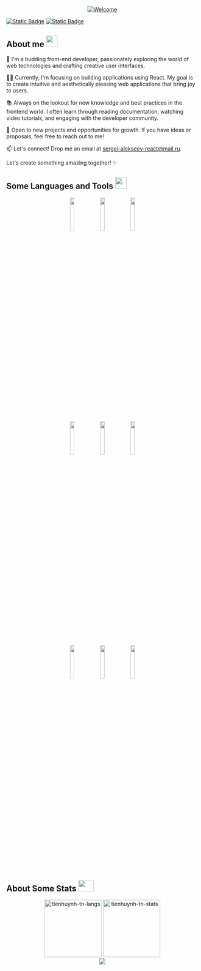 

<p align="center">
  <a href="#">
    <img src="https://readme-typing-svg.herokuapp.com?font=Source+Code+Pro&duration=4000&pause=1000&center=true&vCenter=true&random=false&width=435&lines=Hello!+%F0%9F%91%8F;My+name+is+Sergei;I'm+a+frontend+developer;Welcome+to+my+GitHub+profile" alt="Welcome"/>
  </a>
</p>

[![Static Badge](https://img.shields.io/badge/telegram-black?style=for-the-badge&logo=Telegram)](https://t.me/s1tty)
[![Static Badge](https://img.shields.io/badge/Mail-black?style=for-the-badge&logo=maildotru)](mailto:sergei-alekseev-react@mail.ru)

## About me <a href="#"><img src="https://raw.githubusercontent.com/nixin72/nixin72/master/wave.gif" width="30px" height="30px"></img></a>

🚀 I'm a budding front-end developer, passionately exploring the world of web technologies and crafting creative user interfaces.

👨‍💻 Currently, I'm focusing on building applications using React. My goal is to create intuitive and aesthetically pleasing web applications that bring joy to users.

📚 Always on the lookout for new knowledge and best practices in the frontend world. I often learn through reading documentation, watching video tutorials, and engaging with the developer community.

🌱 Open to new projects and opportunities for growth. If you have ideas or proposals, feel free to reach out to me!

📫 Let's connect! Drop me an email at [sergei-alekseev-react@mail.ru](mailto:sergei-alekseev-react@mail.ru).

Let's create something amazing together! ✨

## Some Languages and Tools <a href="#"><img src="https://media2.giphy.com/media/QssGEmpkyEOhBCb7e1/giphy.gif?cid=ecf05e47a0n3gi1bfqntqmob8g9aid1oyj2wr3ds3mg700bl&rid=giphy.gif" width="30px" height="30px"> </a>

<p align="center">
  <code><a href="#"><img width="15%" src="https://www.vectorlogo.zone/logos/javascript/javascript-ar21.svg"></a></code>
  <code><a href="#"><img width="15%" src="https://www.vectorlogo.zone/logos/typescriptlang/typescriptlang-ar21.svg"></a></code>
  <code><a href="#"><img width="15%" src="https://www.vectorlogo.zone/logos/reactjs/reactjs-ar21.svg"></a></code>
  <br />
  <code><a href="#"><img width="15%" src="https://www.vectorlogo.zone/logos/git-scm/git-scm-ar21.svg"></a></code>
  <code><a href="#"><img width="15%" src="https://www.vectorlogo.zone/logos/npmjs/npmjs-ar21.svg"></a></code>
  <code><a href="#"><img width="15%" src="https://www.vectorlogo.zone/logos/js_webpack/js_webpack-ar21.svg"></a></code>
  <br />
  <code><a href="#"><img width="15%" src="https://www.vectorlogo.zone/logos/w3_html5/w3_html5-ar21.svg"></a></code>
  <code><a href="#"><img width="15%" src="https://www.vectorlogo.zone/logos/w3_css/w3_css-ar21.svg"></a></code>
  <code><a href="#"><img width="15%" src="https://www.vectorlogo.zone/logos/sass-lang/sass-lang-ar21.svg"></a></code>
</p>

## About Some Stats <a href="#"><img src="https://media0.giphy.com/media/cNZqrH5IzOG0xrlWks/giphy.gif?cid=ecf05e47map255q427en9uprqc1sb0unjq5k4fnqg5pmhhs4&rid=giphy.gif&ct=s" width="40px" height="30px"></a>

<div align="center">
<a href="#"><img height="150em" src="https://github-readme-stats.vercel.app/api/top-langs/?username=s1tt&layout=compact&show_icon=true&theme=algolia" alt="tienhuynh-tn-langs"/></a>
<a href="#"><img height="150em" src="https://github-readme-stats.vercel.app/api/?username=s1tt&layout=compact&show_icon=true&theme=algolia" alt="tienhuynh-tn-stats"/></a>
</div>
<div align="center">
  <a href="#"><img src="http://github-readme-streak-stats.herokuapp.com?user=s1tt&theme=algolia&background=0d1117&hide_border=true" /></a>
</div>
